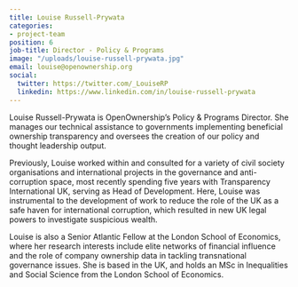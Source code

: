 ```yaml
---
title: Louise Russell-Prywata
categories:
- project-team
position: 6
job-title: Director - Policy & Programs
image: "/uploads/louise-russell-prywata.jpg"
email: louise@openownership.org
social:
  twitter: https://twitter.com/_LouiseRP
  linkedin: https://www.linkedin.com/in/louise-russell-prywata
---
```


Louise Russell-Prywata is OpenOwnership’s Policy & Programs Director. She manages our technical assistance to governments implementing beneficial ownership transparency and oversees the creation of our policy and thought leadership output.

Previously, Louise worked within and consulted for a variety of civil society organisations and international projects in the governance and anti-corruption space, most recently spending five years with Transparency International UK, serving as Head of Development. Here, Louise was instrumental to the development of work to reduce the role of the UK as a safe haven for international corruption, which resulted in new UK legal powers to investigate suspicious wealth.

Louise is also a Senior Atlantic Fellow at the London School of Economics, where her research interests include elite networks of financial influence and the role of company ownership data in tackling transnational governance issues. She is based in the UK, and holds an MSc in Inequalities and Social Science from the London School of Economics.
